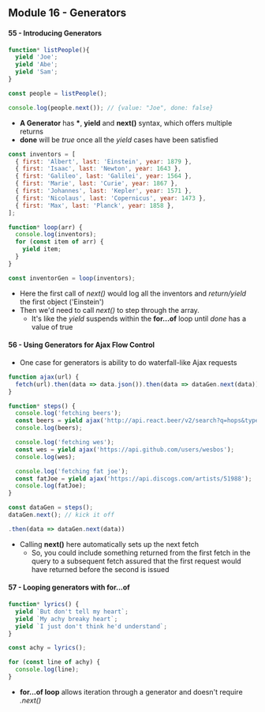 ## Module 16 - Generators

#### 55 - Introducing Generators

```js
function* listPeople(){
  yield 'Joe';
  yield 'Abe';
  yield 'Sam';
}

const people = listPeople();

console.log(people.next()); // {value: "Joe", done: false}
```

+ __A Generator__ has __*__, __yield__ and __next()__ syntax, which offers multiple returns
+ __done__ will be _true_ once all the _yield_ cases have been satisfied

```js
const inventors = [
  { first: 'Albert', last: 'Einstein', year: 1879 },
  { first: 'Isaac', last: 'Newton', year: 1643 },
  { first: 'Galileo', last: 'Galilei', year: 1564 },
  { first: 'Marie', last: 'Curie', year: 1867 },
  { first: 'Johannes', last: 'Kepler', year: 1571 },
  { first: 'Nicolaus', last: 'Copernicus', year: 1473 },
  { first: 'Max', last: 'Planck', year: 1858 },
];

function* loop(arr) {
  console.log(inventors);
  for (const item of arr) {
    yield item;
  }
}

const inventorGen = loop(inventors);
```
+ Here the first call of _next()_ would log all the inventors and _return/yield_ the first object ('Einstein')
+ Then we'd need to call _next()_ to step through the array.
  + It's like the _yield_ suspends within the __for...of__ loop until _done_ has a value of true

#### 56 - Using Generators for Ajax Flow Control

+ One case for generators is ability to do waterfall-like Ajax requests

```js
function ajax(url) {
  fetch(url).then(data => data.json()).then(data => dataGen.next(data))
}

function* steps() {
  console.log('fetching beers');
  const beers = yield ajax('http://api.react.beer/v2/search?q=hops&type=beer');
  console.log(beers);

  console.log('fetching wes');
  const wes = yield ajax('https://api.github.com/users/wesbos');
  console.log(wes);

  console.log('fetching fat joe');
  const fatJoe = yield ajax('https://api.discogs.com/artists/51988');
  console.log(fatJoe);
}

const dataGen = steps();
dataGen.next(); // kick it off
```

```js
.then(data => dataGen.next(data))
```
+ Calling __next()__ here automatically sets up the next fetch
  + So, you could include something returned from the first fetch in the query to a subsequent fetch assured that the first request would have returned before the second is issued

#### 57 - Looping generators with for...of

```js
function* lyrics() {
  yield `But don't tell my heart`;
  yield `My achy breaky heart`;
  yield `I just don't think he'd understand`;
}

const achy = lyrics();

for (const line of achy) {  
  console.log(line);
}
```
+ __for...of loop__ allows iteration through a generator and doesn't require _.next()_
